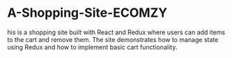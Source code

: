 # A-Shopping-Site-ECOMZY
his is a shopping site built with React and Redux where users can add items to the cart and remove them. The site demonstrates how to manage state using Redux and how to implement basic cart functionality.

